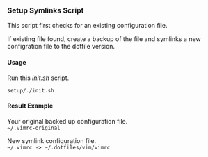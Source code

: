 ### Setup Symlinks Script

This script first checks for an existing configuration file.

If existing file found, create a backup of the file and symlinks a new configration file to the dotfile version.

#### Usage

Run this _init.sh_ script.

`setup/./init.sh`

#### Result Example

Your original backed up configuration file.<br/>
`~/.vimrc-original`

New symlink configuration file.<br/>
`~/.vimrc -> ~/.dotfiles/vim/vimrc`
